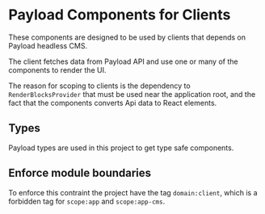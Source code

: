 # Payload Components for Clients

These components are designed to be used by clients that depends on Payload headless CMS.

The client fetches data from Payload API and use one or many of the components to render the UI.

The reason for scoping to clients is the dependency to `RenderBlocksProvider` that must be used near the application root, and the fact that the components converts Api data to React elements.

## Types

Payload types are used in this project to get type safe components.

## Enforce module boundaries

To enforce this contraint the project have the tag `domain:client`, which is a forbidden tag for `scope:app` and `scope:app-cms`.
